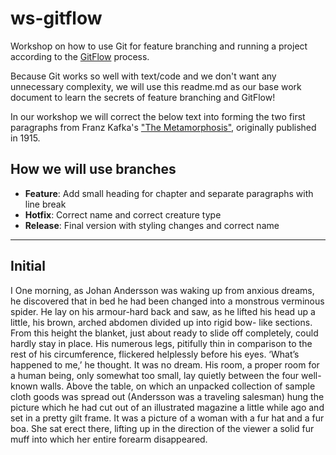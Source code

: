 # ws-gitflow
Workshop on how to use Git for feature branching and running a project according to the [GitFlow](http://nvie.com/posts/a-successful-git-branching-model/)</a> process.

Because Git works so well with text/code and we don't want any unnecessary complexity, we will use this readme.md as our base work document to learn the secrets of feature branching and GitFlow!

In our workshop we will correct the below text into forming the two first paragraphs from Franz Kafka's ["The Metamorphosis"](https://en.wikipedia.org/wiki/The_Metamorphosis), originally published in 1915.

## How we will use branches
- **Feature**: Add small heading for chapter and separate paragraphs with line break
- **Hotfix**: Correct name and correct creature type
- **Release**: Final version with styling changes and correct name

---

## Initial
I
One morning, as Johan Andersson was waking up from anxious dreams, he discovered that in bed he had been changed into a monstrous verminous spider. He lay on his armour-hard back and saw, as he lifted his head up a little, his brown, arched abdomen divided up into rigid bow- like sections. From this height the blanket, just about ready to slide off completely, could hardly stay in place. His numerous legs, pitifully thin in comparison to the rest of his circumference, flickered helplessly before his eyes.
‘What’s happened to me,’ he thought. It was no dream. His room, a proper room for a human being, only somewhat too small, lay quietly between the four well- known walls. Above the table, on which an unpacked collection of sample cloth goods was spread out (Andersson was a traveling salesman) hung the picture which he had cut out of an illustrated magazine a little while ago and set in a pretty gilt frame. It was a picture of a woman with a fur hat and a fur boa. She sat erect there, lifting up in the direction of the viewer a solid fur muff into which her entire forearm disappeared.
